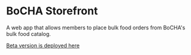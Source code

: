 # BoCHA Storefront

A web app that allows members to place bulk food orders from BoCHA's bulk food catalog.

[Beta version is deployed here](https://bocha-storefront.firebaseapp.com/pages/order.html)
